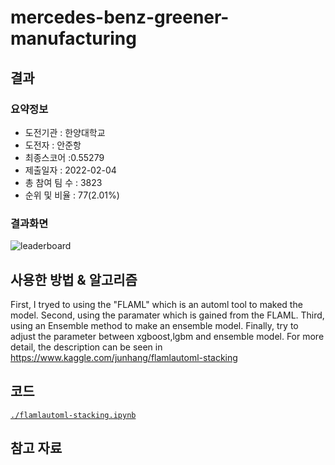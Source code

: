 # mercedes-benz-greener-manufacturing

## 결과

### 요약정보

- 도전기관 : 한양대학교
- 도전자 : 안준항
- 최종스코어 :0.55279
- 제출일자 : 2022-02-04
- 총 참여 팀 수 : 3823
- 순위 및 비율 : 77(2.01%)

### 결과화면

![leaderboard](./img/leaderboard.png)

## 사용한 방법 & 알고리즘

First, I tryed to using the "FLAML" which is an automl tool to maked the model.
Second, using the paramater which is gained from the FLAML.
Third, using an Ensemble method to make an ensemble model.
Finally, try to adjust the parameter between xgboost,lgbm and ensemble model.
For more detail, the description can be seen in https://www.kaggle.com/junhang/flamlautoml-stacking

## 코드

[`./flamlautoml-stacking.ipynb`](./flamlautoml-stacking.ipynb)

## 참고 자료
